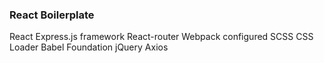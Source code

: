 ### React Boilerplate


React 
Express.js framework
React-router 
Webpack configured
SCSS 
CSS Loader
Babel
Foundation
jQuery
Axios
